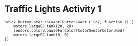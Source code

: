 # Traffic Lights Activity 1

```blocks
brick.buttonEnter.onEvent(ButtonEvent.Click, function () {
    motors.largeBC.tank(20, 20)
    sensors.color3.pauseForColor(ColorSensorColor.Red)
    motors.largeBC.tank(0, 0)
})
```